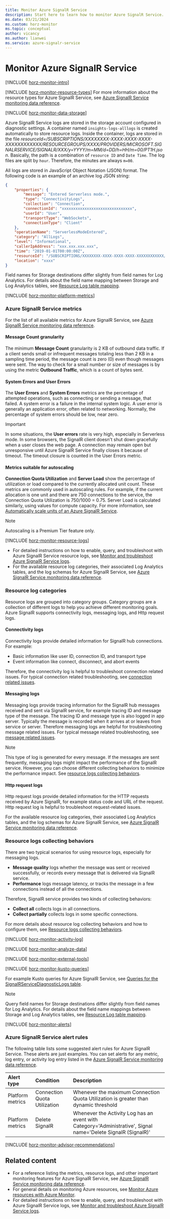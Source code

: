 ```yaml
---
title: Monitor Azure SignalR Service
description: Start here to learn how to monitor Azure SignalR Service.
ms.date: 03/21/2024
ms.custom: horz-monitor
ms.topic: conceptual
author: vicancy
ms.author: lianwei
ms.service: azure-signalr-service
---
```


# Monitor Azure SignalR Service

[!INCLUDE [horz-monitor-intro](~/reusable-content/ce-skilling/azure/includes/azure-monitor/horizontals/horz-monitor-intro.md)]

[!INCLUDE [horz-monitor-resource-types](~/reusable-content/ce-skilling/azure/includes/azure-monitor/horizontals/horz-monitor-resource-types.md)]
For more information about the resource types for Azure SignalR Service, see [Azure SignalR Service monitoring data reference](monitor-signalr-reference.md).

[!INCLUDE [horz-monitor-data-storage](~/reusable-content/ce-skilling/azure/includes/azure-monitor/horizontals/horz-monitor-data-storage.md)]

Azure SignalR Service logs are stored in the storage account configured in diagnostic settings. A container named `insights-logs-alllogs` is created automatically to store resource logs. Inside the container, logs are stored in the file *resourceId=/SUBSCRIPTIONS/XXXXXXXX-XXXX-XXXX-XXXX-XXXXXXXXXXXX/RESOURCEGROUPS/XXXX/PROVIDERS/MICROSOFT.SIGNALRSERVICE/SIGNALR/XXX/y=YYYY/m=MM/d=DD/h=HH/m=00/PT1H.json*. Basically, the path is a combination of `resource ID` and `Date Time`. The log files are split by `hour`. Therefore, the minutes are always `m=00`.

All logs are stored in JavaScript Object Notation (JSON) format. The following code is an example of an archive log JSON string:

```json
{
    "properties": {
        "message": "Entered Serverless mode.",
        "type": "ConnectivityLogs",
        "collection": "Connection",
        "connectionId": "xxxxxxxxxxxxxxxxxxxxxxxxxxxxxxx",
        "userId": "User",
        "transportType": "WebSockets",
        "connectionType": "Client"
    },
    "operationName": "ServerlessModeEntered",
    "category": "AllLogs",
    "level": "Informational",
    "callerIpAddress": "xxx.xxx.xxx.xxx",
    "time": "2019-01-01T00:00:00Z",
    "resourceId": "/SUBSCRIPTIONS/XXXXXXXX-XXXX-XXXX-XXXX-XXXXXXXXXXXX/RESOURCEGROUPS/XXXX/PROVIDERS/MICROSOFT.SIGNALRSERVICE/SIGNALR/XXX",
    "location": "xxxx"
}
```

Field names for Storage destinations differ slightly from field names for Log Analytics. For details about the field name mapping between Storage and Log Analytics tables, see [Resource Log table mapping](monitor-signalr-reference.md#resource-log-table-mapping).

[!INCLUDE [horz-monitor-platform-metrics](~/reusable-content/ce-skilling/azure/includes/azure-monitor/horizontals/horz-monitor-platform-metrics.md)]

### Azure SignalR Service metrics

For the list of all available metrics for Azure SignalR Service, see [Azure SignalR Service monitoring data reference](monitor-signalr-reference.md#metrics).

#### Message Count granularity

The minimum **Message Count** granularity is 2 KB of outbound data traffic. If a client sends small or infrequent messages totaling less than 2 KB in a sampling time period, the message count is zero (0) even though messages were sent. The way to check for a small number or size of messages is by using the metric **Outbound Traffic**, which is a count of bytes sent.

#### System Errors and User Errors

The **User Errors** and **System Errors** metrics are the percentage of attempted operations, such as connecting or sending a message, that failed. A system error is a failure in the internal system logic. A user error is generally an application error, often related to networking. Normally, the percentage of system errors should be low, near zero.

> [!IMPORTANT]
> In some situations, the **User errors** rate is very high, especially in Serverless mode. In some browsers, the SignalR client doesn't shut down gracefully when a user closes the web page. A connection may remain open but unresponsive until Azure SignalR Service finally closes it because of timeout. The timeout closure is counted in the User Errors metric.

#### Metrics suitable for autoscaling

**Connection Quota Utilization** and **Server Load** show the percentage of utilization or load compared to the currently allocated unit count. These metrics are commonly used in autoscaling rules. For example, if the current allocation is one unit and there are 750 connections to the service, the Connection Quota Utilization is 750/1000 = 0.75. Server Load is calculated similarly, using values for compute capacity. For more information, see [Automatically scale units of an Azure SignalR Service](signalr-howto-scale-autoscale.md).

>[!NOTE]
> Autoscaling is a Premium Tier feature only.

[!INCLUDE [horz-monitor-resource-logs](~/reusable-content/ce-skilling/azure/includes/azure-monitor/horizontals/horz-monitor-resource-logs.md)]

- For detailed instructions on how to enable, query, and troubleshoot with Azure SignalR Service resource logs, see [Monitor and troubleshoot Azure SignalR Service logs](signalr-howto-diagnostic-logs.md).
- For the available resource log categories, their associated Log Analytics tables, and the log schemas for Azure SignalR Service, see [Azure SignalR Service monitoring data reference](monitor-signalr-reference.md).

### Resource log categories

Resource logs are grouped into category groups. Category groups are a collection of different logs to help you achieve different monitoring goals. Azure SignalR supports connectivity logs, messaging logs, and Http request logs.

#### Connectivity logs

Connectivity logs provide detailed information for SignalR hub connections. For example:

- Basic information like user ID, connection ID, and transport type
- Event information like connect, disconnect, and abort events

Therefore, the connectivity log is helpful to troubleshoot connection related issues. For typical connection related troubleshooting, see [connection related issues](signalr-howto-diagnostic-logs.md#connection-related-issues).

#### Messaging logs

Messaging logs provide tracing information for the SignalR hub messages received and sent via SignalR service, for example tracing ID and message type of the message. The tracing ID and message type is also logged in app server. Typically the message is recorded when it arrives at or leaves from service or server. Therefore messaging logs are helpful for troubleshooting message related issues. For typical message related troubleshooting, see [message related issues](signalr-howto-diagnostic-logs.md#message-related-issues).

> [!NOTE]
> This type of log is generated for every message. If the messages are sent frequently, messaging logs might impact the performance of the SignalR service. However, you can choose different collecting behaviors to minimize the performance impact. See [resource logs collecting behaviors](#resource-logs-collecting-behaviors).

#### Http request logs

Http request logs provide detailed information for the HTTP requests received by Azure SignalR, for example status code and URL of the request. Http request log is helpful to troubleshoot request-related issues.

For the available resource log categories, their associated Log Analytics tables, and the log schemas for Azure SignalR Service, see [Azure SignalR Service monitoring data reference](monitor-signalr-reference.md#resource-logs).

### Resource logs collecting behaviors

There are two typical scenarios for using resource logs, especially for messaging logs.

- **Message quality** logs whether the message was sent or received successfully, or records every message that is delivered via SignalR service.
- **Performance** logs message latency, or tracks the message in a few connections instead of all the connections.

Therefore, SignalR service provides two kinds of collecting behaviors:

- **Collect all** collects logs in all connections.
- **Collect partially** collects logs in some specific connections.

For more details about resource log collecting behaviors and how to configure them, see [Resource logs collecting behaviors](signalr-howto-diagnostic-logs.md#resource-logs-collecting-behaviors).

[!INCLUDE [horz-monitor-activity-log](~/reusable-content/ce-skilling/azure/includes/azure-monitor/horizontals/horz-monitor-activity-log.md)]

[!INCLUDE [horz-monitor-analyze-data](~/reusable-content/ce-skilling/azure/includes/azure-monitor/horizontals/horz-monitor-analyze-data.md)]

[!INCLUDE [horz-monitor-external-tools](~/reusable-content/ce-skilling/azure/includes/azure-monitor/horizontals/horz-monitor-external-tools.md)]

[!INCLUDE [horz-monitor-kusto-queries](~/reusable-content/ce-skilling/azure/includes/azure-monitor/horizontals/horz-monitor-kusto-queries.md)]

For example Kusto queries for Azure SignalR Service, see [Queries for the SignalRServiceDiagnosticLogs table](/azure/azure-monitor/reference/queries/signalrservicediagnosticlogs).

> [!NOTE]
> Query field names for Storage destinations differ slightly from field names for Log Analytics. For details about the field name mappings between Storage and Log Analytics tables, see [Resource Log table mapping](monitor-signalr-reference.md#resource-log-table-mapping).

[!INCLUDE [horz-monitor-alerts](~/reusable-content/ce-skilling/azure/includes/azure-monitor/horizontals/horz-monitor-alerts.md)]

### Azure SignalR Service alert rules

The following table lists some suggested alert rules for Azure SignalR Service. These alerts are just examples. You can set alerts for any metric, log entry, or activity log entry listed in the [Azure SignalR Service monitoring data reference](monitor-signalr-reference.md).

| Alert type | Condition | Description  |
|:---|:---|:---|
| Platform metrics | Connection Quota Utilization | Whenever the maximum Connection Quota Utilization is greater than dynamic threshold |
| Platform metrics | Delete SignalR | Whenever the Activity Log has an event with Category='Administrative', Signal name='Delete SignalR (SignalR)' |

[!INCLUDE [horz-monitor-advisor-recommendations](~/reusable-content/ce-skilling/azure/includes/azure-monitor/horizontals/horz-monitor-advisor-recommendations.md)]

## Related content

- For a reference listing the metrics, resource logs, and other important monitoring features for Azure SignalR Service, see [Azure SignalR Service monitoring data reference](monitor-signalr-reference.md).
- For general details on monitoring Azure resources, see [Monitor Azure resources with Azure Monitor](/azure/azure-monitor/essentials/monitor-azure-resource).
- For detailed instructions on how to enable, query, and troubleshoot with Azure SignalR Service logs, see [Monitor and troubleshoot Azure SignalR Service logs](signalr-howto-diagnostic-logs.md).